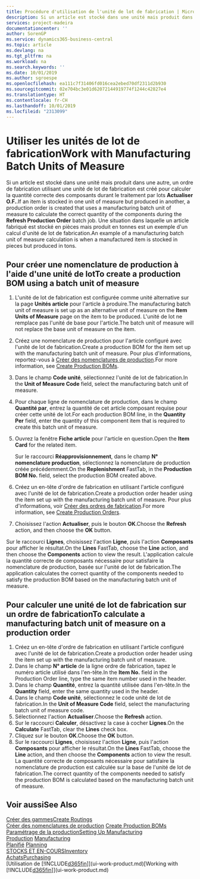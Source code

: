 ```yaml
---
title: Procédure d'utilisation de l'unité de lot de fabrication | Microsoft Docs
description: Si un article est stocké dans une unité mais produit dans une autre, l'ordre de fabrication doit utiliser une unité de lot de fabrication pour calculer la quantité correcte des composants. Une situation dans laquelle un article fabriqué est stocké en pièces mais produit en tonnes est un exemple d'un calcul d'unité de lot de fabrication.
services: project-madeira
documentationcenter: ''
author: SorenGP
ms.service: dynamics365-business-central
ms.topic: article
ms.devlang: na
ms.tgt_pltfrm: na
ms.workload: na
ms.search.keywords: ''
ms.date: 10/01/2019
ms.author: sgroespe
ms.openlocfilehash: ea111c7f31406fd016cea2ebed70df2311d2b930
ms.sourcegitcommit: 02e704bc3e01d62072144919774f1244c42827e4
ms.translationtype: HT
ms.contentlocale: fr-CH
ms.lasthandoff: 10/01/2019
ms.locfileid: "2313099"
---
```

# <a name="work-with-manufacturing-batch-units-of-measure"></a><span data-ttu-id="c3a66-104">Utiliser les unités de lot de fabrication</span><span class="sxs-lookup"><span data-stu-id="c3a66-104">Work with Manufacturing Batch Units of Measure</span></span>
<span data-ttu-id="c3a66-105">Si un article est stocké dans une unité mais produit dans une autre, un ordre de fabrication utilisant une unité de lot de fabrication est créé pour calculer la quantité correcte des composants durant le traitement par lots **Actualiser O.F.**.</span><span class="sxs-lookup"><span data-stu-id="c3a66-105">If an item is stocked in one unit of measure but produced in another, a production order is created that uses a manufacturing batch unit of measure to calculate the correct quantity of the components during the **Refresh Production Order** batch job.</span></span> <span data-ttu-id="c3a66-106">Une situation dans laquelle un article fabriqué est stocké en pièces mais produit en tonnes est un exemple d'un calcul d'unité de lot de fabrication.</span><span class="sxs-lookup"><span data-stu-id="c3a66-106">An example of a manufacturing batch unit of measure calculation is when a manufactured item is stocked in pieces but produced in tons.</span></span>  

## <a name="to-create-a-production-bom-using-a-batch-unit-of-measure"></a><span data-ttu-id="c3a66-107">Pour créer une nomenclature de production à l'aide d'une unité de lot</span><span class="sxs-lookup"><span data-stu-id="c3a66-107">To create a production BOM using a batch unit of measure</span></span>  
1.  <span data-ttu-id="c3a66-108">L'unité de lot de fabrication est configurée comme unité alternative sur la page **Unités article** pour l'article à produire.</span><span class="sxs-lookup"><span data-stu-id="c3a66-108">The manufacturing batch unit of measure is set up as an alternative unit of measure on the **Item Units of Measure** page on the item to be produced.</span></span> <span data-ttu-id="c3a66-109">L'unité de lot ne remplace pas l'unité de base pour l'article.</span><span class="sxs-lookup"><span data-stu-id="c3a66-109">The batch unit of measure will not replace the base unit of measure on the item.</span></span>  
2.  <span data-ttu-id="c3a66-110">Créez une nomenclature de production pour l'article configuré avec l'unité de lot de fabrication.</span><span class="sxs-lookup"><span data-stu-id="c3a66-110">Create a production BOM for the item set up with the manufacturing batch unit of measure.</span></span> <span data-ttu-id="c3a66-111">Pour plus d'informations, reportez-vous à [Créer des nomenclatures de production](production-how-to-create-production-boms.md).</span><span class="sxs-lookup"><span data-stu-id="c3a66-111">For more information, see [Create Production BOMs](production-how-to-create-production-boms.md).</span></span>  
3.  <span data-ttu-id="c3a66-112">Dans le champ **Code unité**, sélectionnez l'unité de lot de fabrication.</span><span class="sxs-lookup"><span data-stu-id="c3a66-112">In the **Unit of Measure Code** field, select the manufacturing batch unit of measure.</span></span>  
4.  <span data-ttu-id="c3a66-113">Pour chaque ligne de nomenclature de production, dans le champ **Quantité par**, entrez la quantité de cet article composant requise pour créer cette unité de lot.</span><span class="sxs-lookup"><span data-stu-id="c3a66-113">For each production BOM line, in the **Quantity Per** field, enter the quantity of this component item that is required to create this batch unit of measure.</span></span>  
5.  <span data-ttu-id="c3a66-114">Ouvrez la fenêtre **Fiche article** pour l'article en question.</span><span class="sxs-lookup"><span data-stu-id="c3a66-114">Open the **Item Card** for the related item.</span></span>  

    <span data-ttu-id="c3a66-115">Sur le raccourci **Réapprovisionnement**, dans le champ **N° nomenclature production**, sélectionnez la nomenclature de production créée précédemment.</span><span class="sxs-lookup"><span data-stu-id="c3a66-115">On the **Replenishment** FastTab, in the **Production BOM No.** field, select the production BOM created above.</span></span>  
6.  <span data-ttu-id="c3a66-116">Créez un en-tête d'ordre de fabrication en utilisant l'article configuré avec l'unité de lot de fabrication.</span><span class="sxs-lookup"><span data-stu-id="c3a66-116">Create a production order header using the item set up with the manufacturing batch unit of measure.</span></span> <span data-ttu-id="c3a66-117">Pour plus d'informations, voir [Créer des ordres de fabrication](production-how-to-create-production-orders.md).</span><span class="sxs-lookup"><span data-stu-id="c3a66-117">For more information, see [Create Production Orders](production-how-to-create-production-orders.md).</span></span>  
7.  <span data-ttu-id="c3a66-118">Choisissez l'action **Actualiser**, puis le bouton **OK**.</span><span class="sxs-lookup"><span data-stu-id="c3a66-118">Choose the **Refresh** action, and then choose  the **OK** button.</span></span>  

<span data-ttu-id="c3a66-119">Sur le raccourci **Lignes**, choisissez l'action **Ligne**, puis l'action **Composants** pour afficher le résultat.</span><span class="sxs-lookup"><span data-stu-id="c3a66-119">On the **Lines** FastTab, choose the **Line** action, and then choose the **Components** action to view the result.</span></span> <span data-ttu-id="c3a66-120">L'application calcule la quantité correcte de composants nécessaire pour satisfaire la nomenclature de production, basée sur l'unité de lot de fabrication.</span><span class="sxs-lookup"><span data-stu-id="c3a66-120">The application calculates the correct quantity of the components needed to satisfy the production BOM based on the manufacturing batch unit of measure.</span></span>  

## <a name="to-calculate-a-manufacturing-batch-unit-of-measure-on-a-production-order"></a><span data-ttu-id="c3a66-121">Pour calculer une unité de lot de fabrication sur un ordre de fabrication</span><span class="sxs-lookup"><span data-stu-id="c3a66-121">To calculate a manufacturing batch unit of measure on a production order</span></span>  
1.  <span data-ttu-id="c3a66-122">Créez un en-tête d'ordre de fabrication en utilisant l'article configuré avec l'unité de lot de fabrication.</span><span class="sxs-lookup"><span data-stu-id="c3a66-122">Create a production order header using the item set up with the manufacturing batch unit of measure.</span></span>  
2.  <span data-ttu-id="c3a66-123">Dans le champ **N° article** de la ligne ordre de fabrication, tapez le numéro article utilisé dans l'en-tête.</span><span class="sxs-lookup"><span data-stu-id="c3a66-123">In the **Item No.** field in the Production Order line, type the same item number used in the header.</span></span>  
3.  <span data-ttu-id="c3a66-124">Dans le champ **Quantité**, entrez la quantité utilisée dans l'en-tête.</span><span class="sxs-lookup"><span data-stu-id="c3a66-124">In the **Quantity** field, enter the same quantity used in the header.</span></span>  
4.  <span data-ttu-id="c3a66-125">Dans le champ **Code unité**, sélectionnez le code unité de lot de fabrication.</span><span class="sxs-lookup"><span data-stu-id="c3a66-125">In the **Unit of Measure Code** field, select the manufacturing batch unit of measure code.</span></span>  
5.  <span data-ttu-id="c3a66-126">Sélectionnez l'action **Actualiser**.</span><span class="sxs-lookup"><span data-stu-id="c3a66-126">Choose the **Refresh** action.</span></span>
6.  <span data-ttu-id="c3a66-127">Sur le raccourci **Calculer**, désactivez la case à cocher **Lignes**.</span><span class="sxs-lookup"><span data-stu-id="c3a66-127">On the **Calculate** FastTab, clear the **Lines** check box.</span></span>  
7.  <span data-ttu-id="c3a66-128">Cliquez sur le bouton **OK**.</span><span class="sxs-lookup"><span data-stu-id="c3a66-128">Choose the **OK** button.</span></span>  
8.  <span data-ttu-id="c3a66-129">Sur le raccourci **Lignes**, choisissez l'action **Ligne**, puis l'action **Composants** pour afficher le résultat.</span><span class="sxs-lookup"><span data-stu-id="c3a66-129">On the **Lines** FastTab, choose the **Line** action, and then choose the **Components** action to view the result.</span></span> <span data-ttu-id="c3a66-130">La quantité correcte de composants nécessaire pour satisfaire la nomenclature de production est calculée sur la base de l'unité de lot de fabrication.</span><span class="sxs-lookup"><span data-stu-id="c3a66-130">The correct quantity of the components needed to satisfy the production BOM is calculated based on the manufacturing batch unit of measure.</span></span>  

## <a name="see-also"></a><span data-ttu-id="c3a66-131">Voir aussi</span><span class="sxs-lookup"><span data-stu-id="c3a66-131">See Also</span></span>  
[<span data-ttu-id="c3a66-132">Créer des gammes</span><span class="sxs-lookup"><span data-stu-id="c3a66-132">Create Routings</span></span>](production-how-to-create-routings.md)  
<span data-ttu-id="c3a66-133">[Créer des nomenclatures de production](production-how-to-create-production-boms.md)   </span><span class="sxs-lookup"><span data-stu-id="c3a66-133">[Create Production BOMs](production-how-to-create-production-boms.md)   </span></span>  
[<span data-ttu-id="c3a66-134">Paramétrage de la production</span><span class="sxs-lookup"><span data-stu-id="c3a66-134">Setting Up Manufacturing</span></span>](production-configure-production-processes.md)  
<span data-ttu-id="c3a66-135">[Production](production-manage-manufacturing.md)  </span><span class="sxs-lookup"><span data-stu-id="c3a66-135">[Manufacturing](production-manage-manufacturing.md)  </span></span>  
<span data-ttu-id="c3a66-136">[Planifié](production-planning.md) </span><span class="sxs-lookup"><span data-stu-id="c3a66-136">[Planning](production-planning.md) </span></span>  
[<span data-ttu-id="c3a66-137">STOCKS ET EN-COURS</span><span class="sxs-lookup"><span data-stu-id="c3a66-137">Inventory</span></span>](inventory-manage-inventory.md)  
[<span data-ttu-id="c3a66-138">Achats</span><span class="sxs-lookup"><span data-stu-id="c3a66-138">Purchasing</span></span>](purchasing-manage-purchasing.md)  
<span data-ttu-id="c3a66-139">[Utilisation de [!INCLUDE[d365fin](includes/d365fin_md.md)]](ui-work-product.md)</span><span class="sxs-lookup"><span data-stu-id="c3a66-139">[Working with [!INCLUDE[d365fin](includes/d365fin_md.md)]](ui-work-product.md)</span></span>  
